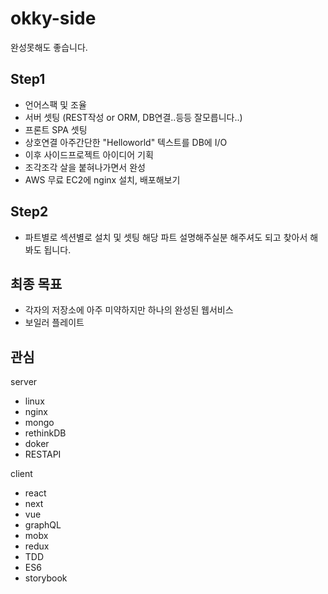 # okky-side

완성못해도 좋습니다.

## Step1

- 언어스팩 및 조율
- 서버 셋팅 (REST작성 or ORM, DB연결..등등 잘모릅니다..)
- 프론트 SPA 셋팅
- 상호연결 아주간단한 "Helloworld" 텍스트를 DB에 I/O
- 이후 사이드프로젝트 아이디어 기획
- 조각조각 살을 붙혀나가면서 완성
- AWS 무료 EC2에 nginx 설치, 배포해보기

## Step2

- 파트별로 섹션별로 설치 및 셋팅
  해당 파트 설명해주실분 해주셔도 되고
  찾아서 해봐도 됩니다.

## 최종 목표

- 각자의 저장소에 아주 미약하지만 하나의 완성된 웹서비스
- 보일러 플레이트

## 관심

server

- linux
- nginx
- mongo
- rethinkDB
- doker
- RESTAPI

client

- react
- next
- vue
- graphQL
- mobx
- redux
- TDD
- ES6
- storybook
